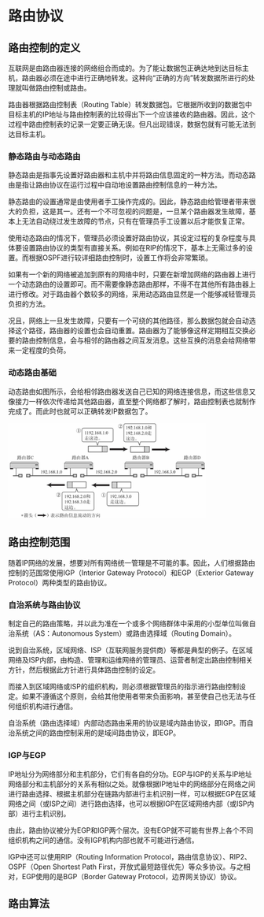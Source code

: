 # 路由协议
## 路由控制的定义
互联网是由路由器连接的网络组合而成的。为了能让数据包正确达地到达目标主机，路由器必须在途中进行正确地转发。这种向“正确的方向”转发数据所进行的处理就叫做路由控制或路由。

路由器根据路由控制表（Routing Table）转发数据包。它根据所收到的数据包中目标主机的IP地址与路由控制表的比较得出下一个应该接收的路由器。因此，这个过程中路由控制表的记录一定要正确无误。但凡出现错误，数据包就有可能无法到达目标主机。

### 静态路由与动态路由
静态路由是指事先设置好路由器和主机中并将路由信息固定的一种方法。而动态路由是指让路由协议在运行过程中自动地设置路由控制信息的一种方法。

静态路由的设置通常是由使用者手工操作完成的。因此，静态路由给管理者带来很大的负担，这是其一。还有一个不可忽视的问题是，一旦某个路由器发生故障，基本上无法自动绕过发生故障的节点，只有在管理员手工设置以后才能恢复正常。

使用动态路由的情况下，管理员必须设置好路由协议，其设定过程的复杂程度与具体要设置路由协议的类型有直接关系。例如在RIP的情况下，基本上无需过多的设置。而根据OSPF进行较详细路由控制时，设置工作将会非常繁琐。

如果有一个新的网络被追加到原有的网络中时，只要在新增加网络的路由器上进行一个动态路由的设置即可。而不需要像静态路由那样，不得不在其他所有路由器上进行修改。对于路由器个数较多的网络，采用动态路由显然是一个能够减轻管理员负担的方法。

况且，网络上一旦发生故障，只要有一个可绕的其他路径，那么数据包就会自动选择这个路径，路由器的设置也会自动重置。路由器为了能够像这样定期相互交换必要的路由控制信息，会与相邻的路由器之间互发消息。这些互换的消息会给网络带来一定程度的负荷。

### 动态路由基础
动态路由如图所示，会给相邻路由器发送自己已知的网络连接信息，而这些信息又像接力一样依次传递给其他路由器，直至整个网络都了解时，路由控制表也就制作完成了。而此时也就可以正确转发IP数据包了。

<img src=".//7/1.png" width="80%">

## 路由控制范围
随着IP网络的发展，想要对所有网络统一管理是不可能的事。因此，人们根据路由控制的范围常使用IGP（Interior Gateway Protocol）和EGP（Exterior Gateway Protocol）两种类型的路由协议。

### 自治系统与路由协议
制定自己的路由策略，并以此为准在一个或多个网络群体中采用的小型单位叫做自治系统（AS：Autonomous System）或路由选择域（Routing Domain）。

说到自治系统，区域网络、ISP（互联网服务提供商）等都是典型的例子。在区域网络及ISP内部，由构造、管理和运维网络的管理员、运营者制定出路由控制相关方针，然后根据此方针进行具体路由控制的设定。

而接入到区域网络或ISP的组织机构，则必须根据管理员的指示进行路由控制设定。如果不遵循这个原则，会给其他使用者带来负面影响，甚至使自己也无法与任何组织机构进行通信。

自治系统（路由选择域）内部动态路由采用的协议是域内路由协议，即IGP。而自治系统之间的路由控制采用的是域间路由协议，即EGP。

### IGP与EGP
IP地址分为网络部分和主机部分，它们有各自的分功。EGP与IGP的关系与IP地址网络部分和主机部分的关系有相似之处。就像根据IP地址中的网络部分在网络之间进行路由选择、根据主机部分在链路内部进行主机识别一样，可以根据EGP在区域网络之间（或ISP之间）进行路由选择，也可以根据IGP在区域网络内部（或ISP内部）进行主机识别。

由此，路由协议被分为EGP和IGP两个层次。没有EGP就不可能有世界上各个不同组织机构之间的通信。没有IGP机构内部也就不可能进行通信。

IGP中还可以使用RIP（Routing Information Protocol，路由信息协议）、RIP2、OSPF（Open Shortest Path First，开放式最短路径优先）等众多协议。与之相对，EGP使用的是BGP（Border Gateway Protocol，边界网关协议）协议。

## 路由算法
